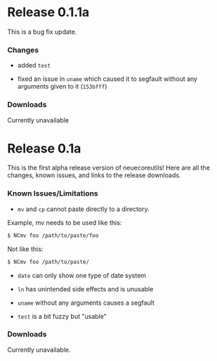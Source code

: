 Release 0.1.1a
===

This is a bug fix update.

### Changes

* added `test`

* fixed an issue in `uname` which caused it to segfault without any arguments given to it (`153bfff`)

### Downloads

Currently unavailable

Release 0.1a
===

This is the first alpha release version of neuecoreutils!
Here are all the changes, known issues, and links to the release downloads.

### Known Issues/Limitations

* `mv` and `cp` cannot paste directly to a directory.

Example, mv needs to be used like this:
```sh
$ NCmv foo /path/to/paste/foo
```
Not like this:
```sh
$ NCmv foo /path/to/paste/
```
* `date` can only show one type of date system

* `ln` has unintended side effects and is unusable

* `uname` without any arguments causes a segfault

* `test` is a bit fuzzy but "usable"

### Downloads

Currently unavailable.